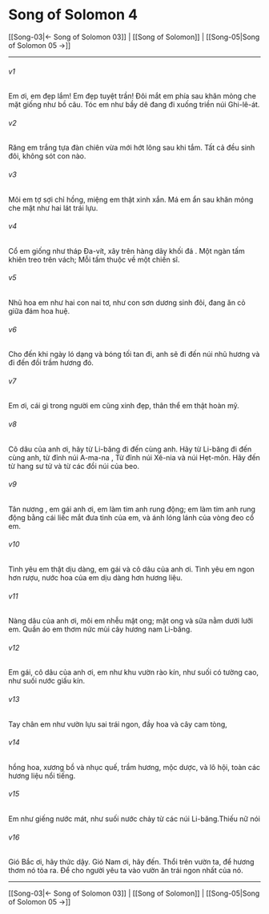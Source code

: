 # Song of Solomon 4

[[Song-03|← Song of Solomon 03]] | [[Song of Solomon]] | [[Song-05|Song of Solomon 05 →]]
***



###### v1 
Em ơi, em đẹp lắm! Em đẹp tuyệt trần! Đôi mắt em phía sau khăn mỏng che mặt giống như bồ câu. Tóc em như bầy dê đang đi xuống triền núi Ghi-lê-át. 

###### v2 
Răng em trắng tựa đàn chiên vừa mới hớt lông sau khi tắm. Tất cả đều sinh đôi, không sót con nào. 

###### v3 
Môi em tợ sợi chỉ hồng, miệng em thật xinh xắn. Má em ẩn sau khăn mỏng che mặt như hai lát trái lựu. 

###### v4 
Cổ em giống như tháp Đa-vít, xây trên hàng dãy khối đá . Một ngàn tấm khiên treo trên vách; Mỗi tấm thuộc về một chiến sĩ. 

###### v5 
Nhũ hoa em như hai con nai tơ, như con sơn dương sinh đôi, đang ăn cỏ giữa đám hoa huệ. 

###### v6 
Cho đến khi ngày ló dạng và bóng tối tan đi, anh sẽ đi đến núi nhũ hương và đi đến đồi trầm hương đó. 

###### v7 
Em ơi, cái gì trong người em cũng xinh đẹp, thân thể em thật hoàn mỹ. 

###### v8 
Cô dâu của anh ơi, hãy từ Li-băng đi đến cùng anh. Hãy từ Li-băng đi đến cùng anh, từ đỉnh núi A-ma-na , Từ đỉnh núi Xê-nia và núi Hẹt-môn. Hãy đến từ hang sư tử và từ các đồi núi của beo. 

###### v9 
Tân nương , em gái anh ơi, em làm tim anh rung động; em làm tim anh rung động bằng cái liếc mắt đưa tình của em, và ánh lóng lánh của vòng đeo cổ em. 

###### v10 
Tình yêu em thật dịu dàng, em gái và cô dâu của anh ơi. Tình yêu em ngon hơn rượu, nước hoa của em dịu dàng hơn hương liệu. 

###### v11 
Nàng dâu của anh ơi, môi em nhễu mật ong; mật ong và sữa nằm dưới lưỡi em. Quần áo em thơm nức mùi cây hương nam Li-băng. 

###### v12 
Em gái, cô dâu của anh ơi, em như khu vườn rào kín, như suối có tường cao, như suối nước giấu kín. 

###### v13 
Tay chân em như vườn lựu sai trái ngon, đầy hoa và cây cam tòng, 

###### v14 
hồng hoa, xương bồ và nhục quế, trầm hương, mộc dược, và lô hội, toàn các hương liệu nổi tiếng. 

###### v15 
Em như giếng nước mát, như suối nước chảy từ các núi Li-băng.Thiếu nữ nói 

###### v16 
Gió Bắc ơi, hãy thức dậy. Gió Nam ơi, hãy đến. Thổi trên vườn ta, để hương thơm nó tỏa ra. Để cho người yêu ta vào vườn ăn trái ngon nhất của nó.

***
[[Song-03|← Song of Solomon 03]] | [[Song of Solomon]] | [[Song-05|Song of Solomon 05 →]]
